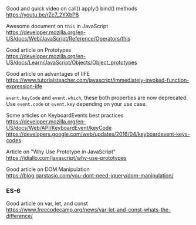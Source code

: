 
Good and quick video on call() apply() bind() methods
<br>
https://youtu.be/rZc7_2YXbP8

Awesome document on `this` in JavaScript
<br>
https://developer.mozilla.org/en-US/docs/Web/JavaScript/Reference/Operators/this

Good article on Prototypes
<br>
https://developer.mozilla.org/en-US/docs/Learn/JavaScript/Objects/Object_prototypes

Good article on advantages of IIFE
<br>
https://www.tutorialsteacher.com/javascript/immediately-invoked-function-expression-iife

`event.keyCode` and `event.which`, these both properties are now deprecated. <br> Use `event.code` or `event.key` depending on your use case.

Some articles on KeyboardEvents best practices
<br>
https://developer.mozilla.org/en-US/docs/Web/API/KeyboardEvent/keyCode
<br>
https://developers.google.com/web/updates/2016/04/keyboardevent-keys-codes

Article on "Why Use Prototype in JavaScript"
<br>
https://idiallo.com/javascript/why-use-prototypes

Good article on DOM Manipulation
<br>
https://blog.garstasio.com/you-dont-need-jquery/dom-manipulation/


### ES-6

Good article on var, let, and const
<br>
https://www.freecodecamp.org/news/var-let-and-const-whats-the-difference/